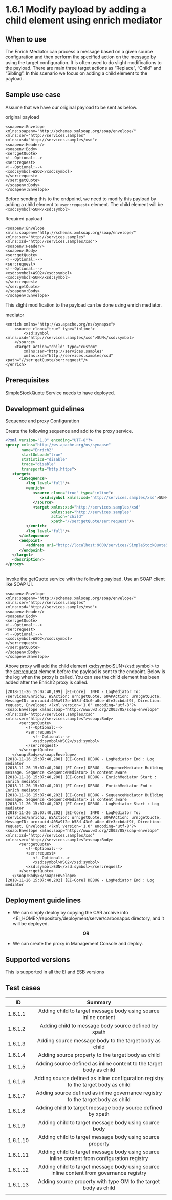 # 1.6.1 Modify payload by adding a child element using enrich mediator

## When to use
The Enrich Mediator can process a message based on a given source configuration and then perform the specified action on the message by using the target configuration. It is often used to do slight modifications to the payload. There are main three target actions as “Replace”, “Child” and “Sibling”. In this scenario we focus on adding a child element to the payload. 


## Sample use case
Assume that we have our original payload to be sent as below. 

original payload
```
<soapenv:Envelope xmlns:soapenv="http://schemas.xmlsoap.org/soap/envelope/" xmlns:ser="http://services.samples" xmlns:xsd="http://services.samples/xsd">
<soapenv:Header/>
<soapenv:Body>
<ser:getQuote>
<!--Optional:-->
<ser:request>
<!--Optional:-->
<xsd:symbol>WSO2</xsd:symbol>
</ser:request>
</ser:getQuote>
</soapenv:Body>
</soapenv:Envelope>
```

Before sending this to the endpoind, we need to modify this payload by adding a child element to ```<ser:request>``` element. The child element will be ```<xsd:symbol>SUN</xsd:symbol>```

Required payload
```
<soapenv:Envelope xmlns:soapenv="http://schemas.xmlsoap.org/soap/envelope/" xmlns:ser="http://services.samples" xmlns:xsd="http://services.samples/xsd">
<soapenv:Header/>
<soapenv:Body>
<ser:getQuote>
<!--Optional:-->
<ser:request>
<!--Optional:-->
<xsd:symbol>WSO2</xsd:symbol>
<xsd:symbol>SUN</xsd:symbol>
</ser:request>
</ser:getQuote>
</soapenv:Body>
</soapenv:Envelope>
```

This slight modification to the payload can be done using enrich mediator. 

mediator
```
<enrich xmlns="http://ws.apache.org/ns/synapse">
    <source clone="true" type="inline">
        <xsd:symbol xmlns:xsd="http://services.samples/xsd">SUN</xsd:symbol>
    </source>
    <target action="child" type="custom"
        xmlns:ser="http://services.samples"
        xmlns:xsd="http://services.samples/xsd" xpath="//ser:getQuote/ser:request"/>
</enrich>
```

## Prerequisites
SimpleStockQuote Service needs to have deployed. 

## Development guidelines

Sequence and proxy Configuration

Create the following sequence and add to the proxy service. 

```xml
<?xml version="1.0" encoding="UTF-8"?>
<proxy xmlns="http://ws.apache.org/ns/synapse"
       name="Enrich2"
       startOnLoad="true"
       statistics="disable"
       trace="disable"
       transports="http,https">
   <target>
      <inSequence>
         <log level="full"/>
         <enrich>
            <source clone="true" type="inline">
               <xsd:symbol xmlns:xsd="http://services.samples/xsd">SUN</xsd:symbol>
            </source>
            <target xmlns:xsd="http://services.samples/xsd"
                    xmlns:ser="http://services.samples"
                    action="child"
                    xpath="//ser:getQuote/ser:request"/>
         </enrich>
         <log level="full"/>
      </inSequence>
      <endpoint>
         <address uri="http://localhost:9000/services/SimpleStockQuoteService"/>
      </endpoint>
   </target>
   <description/>
</proxy>
                                
```

Invoke the getQuote service with the following payload. Use an SOAP client like SOAP UI. 

```
<soapenv:Envelope xmlns:soapenv="http://schemas.xmlsoap.org/soap/envelope/" xmlns:ser="http://services.samples" xmlns:xsd="http://services.samples/xsd">
<soapenv:Header/>
<soapenv:Body>
<ser:getQuote>
<!--Optional:-->
<ser:request>
<!--Optional:-->
<xsd:symbol>WSO2</xsd:symbol>
</ser:request>
</ser:getQuote>
</soapenv:Body>
</soapenv:Envelope>
```

Above proxy will add the child element <xsd:symbol>SUN</xsd:symbol> to the <ser:request> element before the payload is sent to the endpoint. Below is the log when the proxy is called. You can see the child element has been added after the Enrich2 proxy is called.  


```
[2018-11-26 15:07:40,199] [EI-Core]  INFO - LogMediator To: /services/Enrich2, WSAction: urn:getQuote, SOAPAction: urn:getQuote, MessageID: urn:uuid:405a9f2e-b58d-43c0-a0ce-dfe3ccbdaf9f, Direction: request, Envelope: <?xml version='1.0' encoding='utf-8'?><soap:Envelope xmlns:soap="http://www.w3.org/2003/05/soap-envelope" xmlns:xsd="http://services.samples/xsd" xmlns:ser="http://services.samples"><soap:Body>
      <ser:getQuote>
         <!--Optional:-->
         <ser:request>
            <!--Optional:-->
            <xsd:symbol>WSO2</xsd:symbol>
         </ser:request>
      </ser:getQuote>
   </soap:Body></soap:Envelope>
[2018-11-26 15:07:40,200] [EI-Core] DEBUG - LogMediator End : Log mediator
[2018-11-26 15:07:40,200] [EI-Core] DEBUG - SequenceMediator Building message. Sequence <SequenceMediator> is content aware
[2018-11-26 15:07:40,200] [EI-Core] DEBUG - EnrichMediator Start : Enrich mediator
[2018-11-26 15:07:40,201] [EI-Core] DEBUG - EnrichMediator End : Enrich mediator
[2018-11-26 15:07:40,202] [EI-Core] DEBUG - SequenceMediator Building message. Sequence <SequenceMediator> is content aware
[2018-11-26 15:07:40,202] [EI-Core] DEBUG - LogMediator Start : Log mediator
[2018-11-26 15:07:40,202] [EI-Core]  INFO - LogMediator To: /services/Enrich2, WSAction: urn:getQuote, SOAPAction: urn:getQuote, MessageID: urn:uuid:405a9f2e-b58d-43c0-a0ce-dfe3ccbdaf9f, Direction: request, Envelope: <?xml version='1.0' encoding='utf-8'?><soap:Envelope xmlns:soap="http://www.w3.org/2003/05/soap-envelope" xmlns:xsd="http://services.samples/xsd" xmlns:ser="http://services.samples"><soap:Body>
      <ser:getQuote>
         <!--Optional:-->
         <ser:request>
            <!--Optional:-->
            <xsd:symbol>WSO2</xsd:symbol>
         <xsd:symbol>SUN</xsd:symbol></ser:request>
      </ser:getQuote>
   </soap:Body></soap:Envelope>
[2018-11-26 15:07:40,202] [EI-Core] DEBUG - LogMediator End : Log mediator
```

## Deployment guidelines

* We can simply deploy by copying the CAR archive into <EI_HOME>/repository/deployment/server/carbonapps directory, and it will be deployed.

<p align="center"><b> OR </b></p>

* We can create the proxy in Management Console and deploy.


## Supported versions
This is supported in all the EI and ESB versions

## Test cases

| ID        | Summary                                                                                                    |
| ----------|:---------------------------------------------------------------------------------------------------------: |
| 1.6.1.1   | Adding child to target message body using source inline content                                            |
| 1.6.1.2   | Adding child to message body source defined by xpath                                              		 |
| 1.6.1.3   | Adding source message body to the target body as child                                                     |
| 1.6.1.4   | Adding source property to the target body as child                                                		 |
| 1.6.1.5   | Adding source defined as inline content to the target body as child                                        |
| 1.6.1.6   | Adding source defined as inline configuration registry to the target body as child                         |
| 1.6.1.7   | Adding source defined as inline governance registry to the target body as child   						 |
| 1.6.1.8   | Adding child to target message body source defined by xpath      											 |
| 1.6.1.9   | Adding child to target message body using source body                                        				 |   
| 1.6.1.10  | Adding child to target message body using source property                                       			 |
| 1.6.1.11  | Adding child to target message body using source inline content from configuration registry                |
| 1.6.1.12  | Adding child to target message body using source inline content from governance registry                   |
| 1.6.1.13  | Adding source property with type OM to the target body as child                        				 	 |
                                                           |

